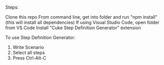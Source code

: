 Steps:

Clone this repo
From command line, get into folder and run "npm install" (this will install all dependencies)
If using Visual Studio Code, open folder from VS Code
Install "Cuke Step Definition Generator" extension

To use Step Definition Generator:

1. Write Scenario
2. Select all steps
3. Press Ctrl-Alt-C
